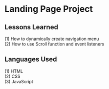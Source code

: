 # Landing Page Project

## Lessons Learned

(1) How to dynamically create navigation menu </br>
(2) How to use Scroll function and event listeners

## Languages Used

(1) HTML </br>
(2) CSS  </br>
(3) JavaScript

